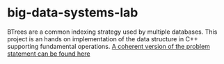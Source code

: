 # big-data-systems-lab
BTrees are a common indexing strategy used by multiple databases. This project is an hands on implementation of the data structure in C++ supporting fundamental operations. 
[A coherent version of the problem statement can be found here](https://users.cs.northwestern.edu/~pdinda/db-f04/projectc.pdf)
